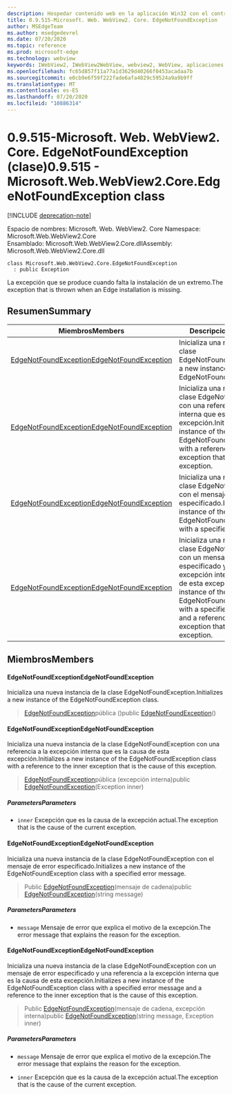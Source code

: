 ```yaml
---
description: Hospedar contenido web en la aplicación Win32 con el control Microsoft Edge WebView2
title: 0.9.515-Microsoft. Web. WebView2. Core. EdgeNotFoundException
author: MSEdgeTeam
ms.author: msedgedevrel
ms.date: 07/20/2020
ms.topic: reference
ms.prod: microsoft-edge
ms.technology: webview
keywords: IWebView2, IWebView2WebView, webview2, WebView, aplicaciones Win32, Win32, Edge, ICoreWebView2, ICoreWebView2Controller, control de explorador, HTML Edge
ms.openlocfilehash: fc65d857f11a77a1d3629d40266f0453acadaa7b
ms.sourcegitcommit: e0cb9e6f59f222fade6afa4829c59524a9a9b9ff
ms.translationtype: MT
ms.contentlocale: es-ES
ms.lasthandoff: 07/20/2020
ms.locfileid: "10886314"
---
```

# <span data-ttu-id="61190-104">0.9.515-Microsoft. Web. WebView2. Core. EdgeNotFoundException (clase)</span><span class="sxs-lookup"><span data-stu-id="61190-104">0.9.515 - Microsoft.Web.WebView2.Core.EdgeNotFoundException class</span></span> 

[!INCLUDE [deprecation-note](../../includes/deprecation-note.md)]

<span data-ttu-id="61190-105">Espacio de nombres: Microsoft. Web. WebView2. Core </span><span class="sxs-lookup"><span data-stu-id="61190-105">Namespace: Microsoft.Web.WebView2.Core</span></span>\
<span data-ttu-id="61190-106">Ensamblado: Microsoft.Web.WebView2.Core.dll</span><span class="sxs-lookup"><span data-stu-id="61190-106">Assembly: Microsoft.Web.WebView2.Core.dll</span></span>

```
class Microsoft.Web.WebView2.Core.EdgeNotFoundException
  : public Exception
```

<span data-ttu-id="61190-107">La excepción que se produce cuando falta la instalación de un extremo.</span><span class="sxs-lookup"><span data-stu-id="61190-107">The exception that is thrown when an Edge installation is missing.</span></span>

## <span data-ttu-id="61190-108">Resumen</span><span class="sxs-lookup"><span data-stu-id="61190-108">Summary</span></span>

 <span data-ttu-id="61190-109">Miembros</span><span class="sxs-lookup"><span data-stu-id="61190-109">Members</span></span>                        | <span data-ttu-id="61190-110">Descripciones</span><span class="sxs-lookup"><span data-stu-id="61190-110">Descriptions</span></span>
--------------------------------|---------------------------------------------
[<span data-ttu-id="61190-111">EdgeNotFoundException</span><span class="sxs-lookup"><span data-stu-id="61190-111">EdgeNotFoundException</span></span>](#edgenotfoundexception) | <span data-ttu-id="61190-112">Inicializa una nueva instancia de la clase EdgeNotFoundException.</span><span class="sxs-lookup"><span data-stu-id="61190-112">Initializes a new instance of the EdgeNotFoundException class.</span></span>
[<span data-ttu-id="61190-113">EdgeNotFoundException</span><span class="sxs-lookup"><span data-stu-id="61190-113">EdgeNotFoundException</span></span>](#edgenotfoundexception) | <span data-ttu-id="61190-114">Inicializa una nueva instancia de la clase EdgeNotFoundException con una referencia a la excepción interna que es la causa de esta excepción.</span><span class="sxs-lookup"><span data-stu-id="61190-114">Initializes a new instance of the EdgeNotFoundException class with a reference to the inner exception that is the cause of this exception.</span></span>
[<span data-ttu-id="61190-115">EdgeNotFoundException</span><span class="sxs-lookup"><span data-stu-id="61190-115">EdgeNotFoundException</span></span>](#edgenotfoundexception) | <span data-ttu-id="61190-116">Inicializa una nueva instancia de la clase EdgeNotFoundException con el mensaje de error especificado.</span><span class="sxs-lookup"><span data-stu-id="61190-116">Initializes a new instance of the EdgeNotFoundException class with a specified error message.</span></span>
[<span data-ttu-id="61190-117">EdgeNotFoundException</span><span class="sxs-lookup"><span data-stu-id="61190-117">EdgeNotFoundException</span></span>](#edgenotfoundexception) | <span data-ttu-id="61190-118">Inicializa una nueva instancia de la clase EdgeNotFoundException con un mensaje de error especificado y una referencia a la excepción interna que es la causa de esta excepción.</span><span class="sxs-lookup"><span data-stu-id="61190-118">Initializes a new instance of the EdgeNotFoundException class with a specified error message and a reference to the inner exception that is the cause of this exception.</span></span>

## <span data-ttu-id="61190-119">Miembros</span><span class="sxs-lookup"><span data-stu-id="61190-119">Members</span></span>

#### <span data-ttu-id="61190-120">EdgeNotFoundException</span><span class="sxs-lookup"><span data-stu-id="61190-120">EdgeNotFoundException</span></span> 

<span data-ttu-id="61190-121">Inicializa una nueva instancia de la clase EdgeNotFoundException.</span><span class="sxs-lookup"><span data-stu-id="61190-121">Initializes a new instance of the EdgeNotFoundException class.</span></span>

> <span data-ttu-id="61190-122">[EdgeNotFoundException](#edgenotfoundexception)pública ()</span><span class="sxs-lookup"><span data-stu-id="61190-122">public [EdgeNotFoundException](#edgenotfoundexception)()</span></span>

#### <span data-ttu-id="61190-123">EdgeNotFoundException</span><span class="sxs-lookup"><span data-stu-id="61190-123">EdgeNotFoundException</span></span> 

<span data-ttu-id="61190-124">Inicializa una nueva instancia de la clase EdgeNotFoundException con una referencia a la excepción interna que es la causa de esta excepción.</span><span class="sxs-lookup"><span data-stu-id="61190-124">Initializes a new instance of the EdgeNotFoundException class with a reference to the inner exception that is the cause of this exception.</span></span>

> <span data-ttu-id="61190-125">[EdgeNotFoundException](#edgenotfoundexception)pública (excepción interna)</span><span class="sxs-lookup"><span data-stu-id="61190-125">public [EdgeNotFoundException](#edgenotfoundexception)(Exception inner)</span></span>

##### <span data-ttu-id="61190-126">Parameters</span><span class="sxs-lookup"><span data-stu-id="61190-126">Parameters</span></span>
* `inner` <span data-ttu-id="61190-127">Excepción que es la causa de la excepción actual.</span><span class="sxs-lookup"><span data-stu-id="61190-127">The exception that is the cause of the current exception.</span></span>

#### <span data-ttu-id="61190-128">EdgeNotFoundException</span><span class="sxs-lookup"><span data-stu-id="61190-128">EdgeNotFoundException</span></span> 

<span data-ttu-id="61190-129">Inicializa una nueva instancia de la clase EdgeNotFoundException con el mensaje de error especificado.</span><span class="sxs-lookup"><span data-stu-id="61190-129">Initializes a new instance of the EdgeNotFoundException class with a specified error message.</span></span>

> <span data-ttu-id="61190-130">Public [EdgeNotFoundException](#edgenotfoundexception)(mensaje de cadena)</span><span class="sxs-lookup"><span data-stu-id="61190-130">public [EdgeNotFoundException](#edgenotfoundexception)(string message)</span></span>

##### <span data-ttu-id="61190-131">Parameters</span><span class="sxs-lookup"><span data-stu-id="61190-131">Parameters</span></span>
* `message` <span data-ttu-id="61190-132">Mensaje de error que explica el motivo de la excepción.</span><span class="sxs-lookup"><span data-stu-id="61190-132">The error message that explains the reason for the exception.</span></span>

#### <span data-ttu-id="61190-133">EdgeNotFoundException</span><span class="sxs-lookup"><span data-stu-id="61190-133">EdgeNotFoundException</span></span> 

<span data-ttu-id="61190-134">Inicializa una nueva instancia de la clase EdgeNotFoundException con un mensaje de error especificado y una referencia a la excepción interna que es la causa de esta excepción.</span><span class="sxs-lookup"><span data-stu-id="61190-134">Initializes a new instance of the EdgeNotFoundException class with a specified error message and a reference to the inner exception that is the cause of this exception.</span></span>

> <span data-ttu-id="61190-135">Public [EdgeNotFoundException](#edgenotfoundexception)(mensaje de cadena, excepción interna)</span><span class="sxs-lookup"><span data-stu-id="61190-135">public [EdgeNotFoundException](#edgenotfoundexception)(string message, Exception inner)</span></span>

##### <span data-ttu-id="61190-136">Parameters</span><span class="sxs-lookup"><span data-stu-id="61190-136">Parameters</span></span>
* `message` <span data-ttu-id="61190-137">Mensaje de error que explica el motivo de la excepción.</span><span class="sxs-lookup"><span data-stu-id="61190-137">The error message that explains the reason for the exception.</span></span> 

* `inner` <span data-ttu-id="61190-138">Excepción que es la causa de la excepción actual.</span><span class="sxs-lookup"><span data-stu-id="61190-138">The exception that is the cause of the current exception.</span></span>

